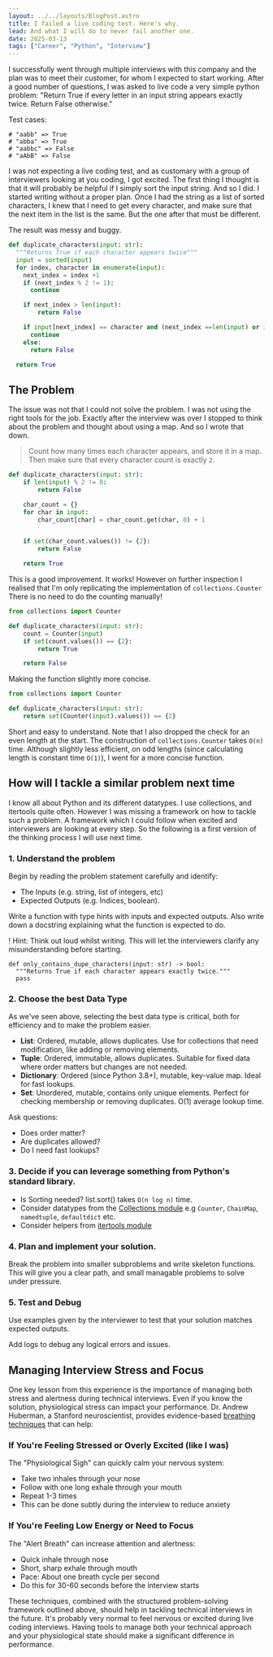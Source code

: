 ```yaml
---
layout: ../../layouts/BlogPost.astro
title: I failed a live coding test. Here's why.
lead: And what I will do to never fail another one.
date: 2025-03-13
tags: ["Career", "Python", "Interview"]
---
```


I successfully went through multiple interviews with this company and the plan was to meet their
customer, for whom I expected to start working. After a good number of questions, I was asked
to live code a very simple python problem: "Return True if every letter in an input string
appears exactly twice. Return False otherwise."

Test cases:
```
# "aabb" => True
# "abba" => True
# "aabbc" => False
# "aAbB" => False
```

I was not expecting a live coding test, and as customary with a group of interviewers looking at
you coding, I got excited. The first thing I thought is that it will probably be helpful if I simply
sort the input string. And so I did. I started writing without a proper plan. Once I had the string
as a list of sorted characters, I knew that I need to get every character, and make sure that the next
item in the list is the same. But the one after that must be different.

The result was messy and buggy.

```python
def duplicate_characters(input: str):
  """Returns True if each character appears twice"""
  input = sorted(input)
  for index, character in enumerate(input):
    next_index = index +1
    if (next_index % 2 != 1):
      continue

    if next_index > len(input):
        return False

    if input[next_index] == character and (next_index ==len(input) or input[index+2] != character):
      continue
    else:
      return False

  return True
```

## The Problem

The issue was not that I could not solve the problem. I was not using the right tools for the job. Exactly
after the interview was over I stopped to think about the problem and thought about using a map. And so I
wrote that down.

 > Count how many times each character appears, and store it in a map. Then make sure that every
character count is exactly `2`.

```python
def duplicate_characters(input: str):
    if len(input) % 2 != 0:
        return False

    char_count = {}
    for char in input:
        char_count[char] = char_count.get(char, 0) + 1


    if set(char_count.values()) != {2}:
        return False

    return True
```

This is a good improvement. It works! However on further inspection I realised that I'm only replicating the implementation
of `collections.Counter` There is no need to do the counting manually!

```python
from collections import Counter

def duplicate_characters(input: str):
    count = Counter(input)
    if set(count.values()) == {2}:
        return True

    return False
```

Making the function slightly more concise.

```python
from collections import Counter

def duplicate_characters(input: str):
    return set(Counter(input).values()) == {2}
```

 Short and easy to understand. Note that I also dropped the check for an even length at the start. The construction
 of `collections.Counter` takes `O(n)` time. Although slightly less efficient, on odd lengths (since calculating length
 is constant time `O(1)`), I went for a more concise function.

## How will I tackle a similar problem next time

I know all about Python and its different datatypes. I use collections, and itertools quite often. However I was
missing a framework on how to tackle such a problem. A framework which I could follow when excited and interviewers
are looking at every step. So the following is a first version of the thinking process I will use next time.

### 1. Understand the problem

Begin by reading the problem statement carefully and identify:
 - The Inputs (e.g. string, list of integers, etc)
 - Expected Outputs (e.g. Indices, boolean).

Write a function with type hints with inputs and expected outputs. Also write down a docstring explaining what the
function is expected to do.

! Hint: Think out loud whilst writing. This will let the interviewers clarify any misunderstanding before starting.

```python3
def only_contains_dupe_characters(input: str) -> bool:
  """Returns True if each character appears exactly twice."""
  pass
```

### 2. Choose the best Data Type

As we've seen above, selecting the best data type is critical, both for efficiency and to make the problem easier.
 - **List**: Ordered, mutable, allows duplicates. Use for collections that need modification, like adding or removing elements.
 - **Tuple**: Ordered, immutable, allows duplicates. Suitable for fixed data where order matters but changes are not needed.
 - **Dictionary**: Ordered (since Python 3.8+), mutable, key-value map. Ideal for fast lookups.
 - **Set**: Unordered, mutable, contains only unique elements. Perfect for checking membership or removing duplicates. O(1) average lookup time.

Ask questions:
 - Does order matter?
 - Are duplicates allowed?
 - Do I need fast lookups?

### 3. Decide if you can leverage something from Python's standard library.

 - Is Sorting needed? list.sort() takes `O(n log n)` time.
 - Consider datatypes from the [Collections module](https://docs.python.org/3/library/collections.html#module-collections)
   e.g `Counter`, `ChainMap`, `namedtuple`, `defaultdict` etc.
 - Consider helpers from [itertools module](https://docs.python.org/3/library/itertools.html#module-itertools)

### 4. Plan and implement your solution.

Break the problem into smaller subproblems and write skeleton functions. This will give you a clear path, and small managable
problems to solve under pressure.

### 5. Test and Debug

Use examples given by the interviewer to test that your solution matches expected outputs.

Add logs to debug any logical errors and issues.


## Managing Interview Stress and Focus

One key lesson from this experience is the importance of managing both stress and alertness during technical interviews.
Even if you know the solution, physiological stress can impact your performance. Dr. Andrew Huberman, a Stanford neuroscientist, provides evidence-based [breathing techniques](https://www.hubermanlab.com/newsletter/breathwork-protocols-for-health-focus-stress#breathing-for-stress-reduction) that can help:

### If You're Feeling Stressed or Overly Excited (like I was)
The "Physiological Sigh" can quickly calm your nervous system:
- Take two inhales through your nose
- Follow with one long exhale through your mouth
- Repeat 1-3 times
- This can be done subtly during the interview to reduce anxiety

### If You're Feeling Low Energy or Need to Focus
The "Alert Breath" can increase attention and alertness:
- Quick inhale through nose
- Short, sharp exhale through mouth
- Pace: About one breath cycle per second
- Do this for 30-60 seconds before the interview starts

These techniques, combined with the structured problem-solving framework outlined above, should help in tackling technical
interviews in the future. It's probably very normal to feel nervous or excited during live coding interviews. Having tools to
manage both your technical approach and your physiological state should make a significant difference in performance.

